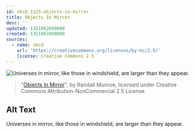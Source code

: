 ```yaml
---
id: xkcd.1125-objects-in-mirror
title: Objects In Mirror
desc: ''
updated: 1351062000000
created: 1351062000000
sources:
  - name: xkcd
    url: 'https://creativecommons.org/licenses/by-nc/2.5/'
    license: Creative Commons 2.5
---
```

![Universes in mirror, like those in windshield, are larger than they appear.](https://imgs.xkcd.com/comics/objects_in_mirror.png)
> "[Objects In Mirror](https://xkcd.com/1125/)", by Randall Munroe, licensed under Creative Commons Attribution-NonCommercial 2.5 License

## Alt Text
Universes in mirror, like those in windshield, are larger than they appear.
